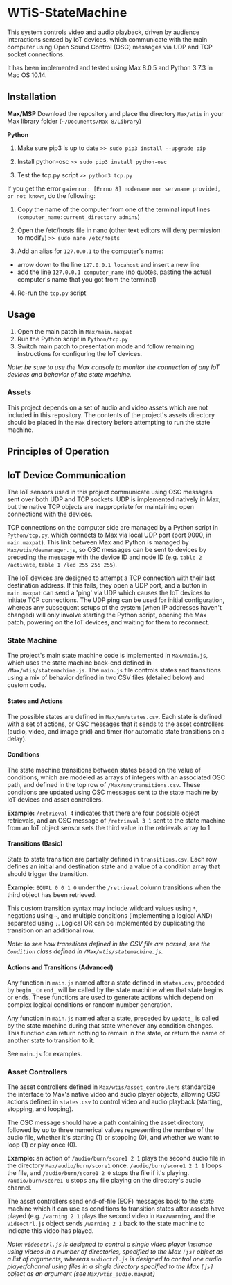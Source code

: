# WTiS-StateMachine

This system controls video and audio playback, driven by audience interactions sensed by IoT devices, which communicate with the main computer using Open Sound Control (OSC) messages via UDP and TCP socket connections. 

It has been implemented and tested using Max 8.0.5 and Python 3.7.3 in Mac OS 10.14.

## Installation

**Max/MSP**
Download the repository and place the directory `Max/wtis` in your Max library folder (`~/Documents/Max 8/Library`)

**Python**

1. Make sure pip3 is up to date
`>> sudo pip3 install --upgrade pip`

2. Install python-osc
`>> sudo pip3 install python-osc`

3. Test the tcp.py script
`>> python3 tcp.py`

If you get the error `gaierror: [Errno 8] nodename nor servname provided, or not known`, do the following:

1. Copy the name of the computer from one of the terminal input lines (`computer_name:current_directory admin$`)

2. Open the /etc/hosts file in nano (other text editors will deny permission to modify)
`>> sudo nano /etc/hosts`

3. Add an alias for `127.0.0.1` to the computer's name:
- arrow down to the line `127.0.0.1 locahost` and insert a new line
- add the line `127.0.0.1 computer_name` (no quotes, pasting the actual computer's name that you got from the terminal)

4. Re-run the `tcp.py` script

## Usage

1. Open the main patch in `Max/main.maxpat`  
2. Run the Python script in `Python/tcp.py`
3. Switch main patch to presentation mode and follow remaining instructions for configuring the IoT devices. 

*Note: be sure to use the Max console to monitor the connection of any IoT devices and behavior of the state machine.*

### Assets

This project depends on a set of audio and video assets which are not included in this repository. The contents of the project's assets directory should be placed in the `Max` directory before attempting to run the state machine. 

## Principles of Operation

## IoT Device Communication

The IoT sensors used in this project communicate using OSC messages sent over both UDP and TCP sockets. UDP is implemented natively in Max, but the native TCP objects are inappropriate for maintaining open connections with the devices. 

TCP connections on the computer side are managed by a Python script in `Python/tcp.py`, which connects to Max via local UDP port (port 9000, in `main.maxpat`). This link between Max and Python is managed by `Max/wtis/devmanager.js`, so OSC messages can be sent to devices by preceding the message with the device ID and node ID (e.g. `table 2 /activate`, `table 1 /led 255 255 255`). 

The IoT devices are designed to attempt a TCP connection with their last destination address. If this fails, they open a UDP port, and a button in `main.maxpat` can send a 'ping' via UDP which causes the IoT devices to initiate TCP connections. The UDP ping can be used for initial configuration, whereas any subsequent setups of the system (when IP addresses haven't changed) will only involve starting the Python script, opening the Max patch, powering on the IoT devices, and waiting for them to reconnect.

### State Machine
The project's main state machine code is implemented in `Max/main.js`, which uses the state machine back-end defined in `/Max/wtis/statemachine.js`. The `main.js` file controls states and transitions using a mix of behavior defined in two CSV files (detailed below) and custom code. 

#### States and Actions
The possible states are defined in `Max/sm/states.csv`. Each state is defined with a set of actions, or OSC messages that it sends to the asset controllers (audio, video, and image grid) and timer (for automatic state transitions on a delay). 

#### Conditions
The state machine transitions between states based on the value of conditions, which are modeled as arrays of integers with an associated OSC path, and defined in the top row of `/Max/sm/transitions.csv`. These conditions are updated using OSC messages sent to the state machine by IoT devices and asset controllers.

**Example:** `/retrieval 4` indicates that there are four possible object retrievals, and an OSC message of `/retrieval 3 1` sent to the state machine from an IoT object sensor sets the third value in the retrievals array to 1.

#### Transitions (Basic)
State to state transition are partially defined in `transitions.csv`. Each row defines an initial and destination state and a value of a condition array that should trigger the transition.

**Example:** `EQUAL 0 0 1 0` under the `/retrieval` column transitions when the third object has been retrieved. 

This custom transition syntax may include wildcard values using `*`, negations using `~`, and multiple conditions (implementing a logical AND) separated using `;`. Logical OR can be implemented by duplicating the transition on an additional row. 

*Note: to see how transitions defined in the CSV file are parsed, see the `Condition` class defined in `/Max/wtis/statemachine.js`.*

#### Actions and Transitions (Advanced)

Any function in `main.js` named after a state defined in `states.csv`, preceded by `begin_` or `end_` will be called by the state machine when that state begins or ends. These functions are used to generate actions which depend on complex logical conditions or random number generation. 

Any function in `main.js` named after a state, preceded by `update_` is called by the state machine during that state whenever any condition changes. This function can return nothing to remain in the state, or return the name of another state to transition to it. 

See `main.js` for examples. 

### Asset Controllers

The asset controllers defined in `Max/wtis/asset_controllers` standardize the interface to Max's native video and audio player objects, allowing OSC actions defined in `states.csv` to control video and audio playback (starting, stopping, and looping). 

The OSC message should have a path containing the asset directory, followed by up to three numerical values representing the number of the audio file, whether it's starting (1) or stopping (0), and whether we want to loop (1) or play once (0).

**Example:** an action of `/audio/burn/score1 2 1` plays the second audio file in the directory `Max/audio/burn/score1` once. `/audio/burn/score1 2 1 1` loops the file, and `/audio/burn/score1 2 0` stops the file if it's playing. `/audio/burn/score1 0` stops any file playing on the directory's audio channel.

The asset controllers send end-of-file (EOF) messages back to the state machine which it can use as conditions to transition states after assets have played (e.g. `/warning 2 1` plays the second video in `Max/warning`, and the `videoctrl.js` object sends `/warning 2 1` back to the state machine to indicate this video has played.

*Note: `videoctrl.js` is designed to control a single video player instance using videos in a number of directories, specified to the Max `[js]` object as a list of arguments, whereas `audioctrl.js` is designed to control one audio player/channel using files in a single directory specified to the Max `[js]` object as an argument (see `Max/wtis_audio.maxpat`)*






